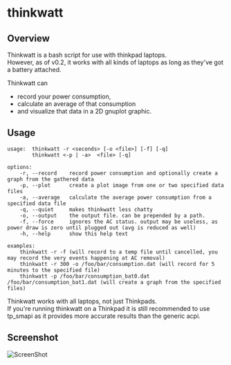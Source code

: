 # thinkwatt
 
## Overview
Thinkwatt is a bash script for use with thinkpad laptops.  
However, as of v0.2, it works with all kinds of laptops as long as they've got a battery attached.  
  
Thinkwatt can  
 * record your power consumption,  
 * calculate an average of that consumption  
 * and visualize that data in a 2D gnuplot graphic.  

## Usage
```
usage:  thinkwatt -r <seconds> [-o <file>] [-f] [-q]  
        thinkwatt <-p | -a>  <file> [-q]  
  
options:    
    -r, --record    record power consumption and optionally create a graph from the gathered data  
    -p, --plot      create a plot image from one or two specified data files  
    -a, --average   calculate the average power consumption from a specified data file  
    -q, --quiet     makes thinkwatt less chatty  
    -o, --output    the output file. can be prepended by a path.  
    -f, --force     ignores the AC status. output may be useless, as power draw is zero until plugged out (avg is reduced as well)  
    -h, --help      show this help text  
    
examples:  
    thinkwatt -r -f (will record to a temp file until cancelled, you may record the very events happening at AC removal)  
    thinkwatt -r 300 -o /foo/bar/consumption.dat (will record for 5 minutes to the specified file)  
    thinkwatt -p /foo/bar/consumption_bat0.dat /foo/bar/consumption_bat1.dat (will create a graph from the specified files)  
```

Thinkwatt works with all laptops, not just Thinkpads.  
If you're running thinkwatt on a Thinkpad it is still recommended to use tp_smapi as it provides more accurate results than the generic acpi.  

 
## Screenshot
![ScreenShot](example_datafile.png) 

